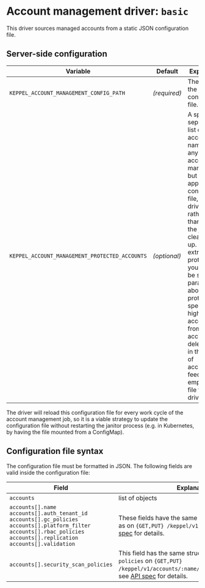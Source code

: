 <!--
SPDX-FileCopyrightText: 2025 SAP SE

SPDX-License-Identifier: Apache-2.0
-->

# Account management driver: `basic`

This driver sources managed accounts from a static JSON configuration file.

## Server-side configuration

| Variable | Default | Explanation |
| -------- | ------- | ----------- |
| `KEPPEL_ACCOUNT_MANAGEMENT_CONFIG_PATH` | *(required)* | The path to the configuration file. |
| `KEPPEL_ACCOUNT_MANAGEMENT_PROTECTED_ACCOUNTS` | *(optional)* | A space-separated list of account names. If any of these accounts are managed, but do not appear in the configuration file, the driver will rather fail than instruct the janitor to clean them up. This is an extra layer of protection if you want to be super-paranoid about protecting specific high-value accounts from accidental deletion (e.g. in the case of accidentally feeding an empty config file to the driver). |

The driver will reload this configuration file for every work cycle of the account management job, so it is a viable
strategy to update the configuration file without restarting the janitor process (e.g. in Kubernetes, by having the file mounted
from a ConfigMap).

## Configuration file syntax

The configuration file must be formatted in JSON.
The following fields are valid inside the configuration file:

| Field | Explanation |
| ----- | ----------- |
| `accounts` | list of objects | A list of objects, one for each managed account. Any managed accounts that exists in the database, but is not included in this list will be deleted. |
| `accounts[].name`<br>`accounts[].auth_tenant_id`<br>`accounts[].gc_policies`<br>`accounts[].platform_filter`<br>`accounts[].rbac_policies`<br>`accounts[].replication`<br>`accounts[].validation` | These fields have the same structure and meaning as on `{GET,PUT} /keppel/v1/accounts/:name`; see [API spec](../api-spec.md) for details. |
| `accounts[].security_scan_policies` | This field has the same structure and meaning as `policies` on `{GET,PUT} /keppel/v1/accounts/:name/security_scan_policies`; see [API spec](../api-spec.md) for details. |
